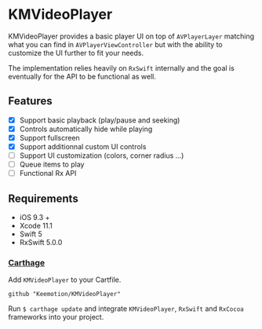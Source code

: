 # KMVideoPlayer

KMVideoPlayer provides a basic player UI on top of `AVPlayerLayer` matching what you can find in `AVPlayerViewController` but with the ability to customize the UI further to fit your needs.

The implementation relies heavily on `RxSwift` internally and the goal is eventually for the API to be functional as well.

## Features
- [x] Support basic playback (play/pause and seeking)
- [x] Controls automatically hide while playing
- [x] Support fullscreen
- [x] Support additionnal custom UI controls
- [ ] Support UI customization (colors, corner radius ...)
- [ ] Queue items to play
- [ ] Functional Rx API

## Requirements
- iOS 9.3 +
- Xcode 11.1
- Swift 5
- RxSwift 5.0.0

### [Carthage](https://github.com/Carthage/Carthage)
Add `KMVideoPlayer` to your Cartfile.
```
github "Keemotion/KMVideoPlayer"
```
Run `$ carthage update` and integrate `KMVideoPlayer`, `RxSwift` and `RxCocoa` frameworks into your project.
